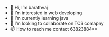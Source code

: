 - 👋 Hi, I’m barathvaj
- 👀 I’m interested in web developing
- 🌱 I’m currently learning java
- 💞️ I’m looking to collaborate on TCS comapny
- 📫 How to reach me contact 63823884**

<!---
barathdb30/barathdb30 is a ✨ special ✨ repository because its `README.md` (this file) appears on your GitHub profile.
You can click the Preview link to take a look at your changes.
--->
